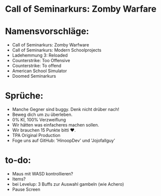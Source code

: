 # Call of Seminarkurs: Zomby Warfare


# Namensvorschläge:

* Call of Seminarkurs: Zomby Warfware
* Call of Seminarkurs: Modern Schoolprojects
* Ladehemmung 3: Reloaded
* Counterstrike: Too Offensive
* Counterstrike: To offend
* American School Simulator
* Doomed Seminarkurs

# Sprüche:

* Manche Gegner sind buggy. Denk nicht drüber nach!
* Beweg dich um zu überleben.
* 0% KI, 100% Verzweiflung
* Wir hätten was einfacheres machen sollen.
* Wir brauchen 15 Punkte bitti ♥️.
* TPA Original Production
* Foge uns auf GitHub: 'HinoopDev' und 'Jojofallguy'


# to-do:

* Maus mit WASD kontrollieren?
* Items?
* bei Levelup: 3 Buffs zur Auswahl gambeln (wie Achero)
* Pause Screen
